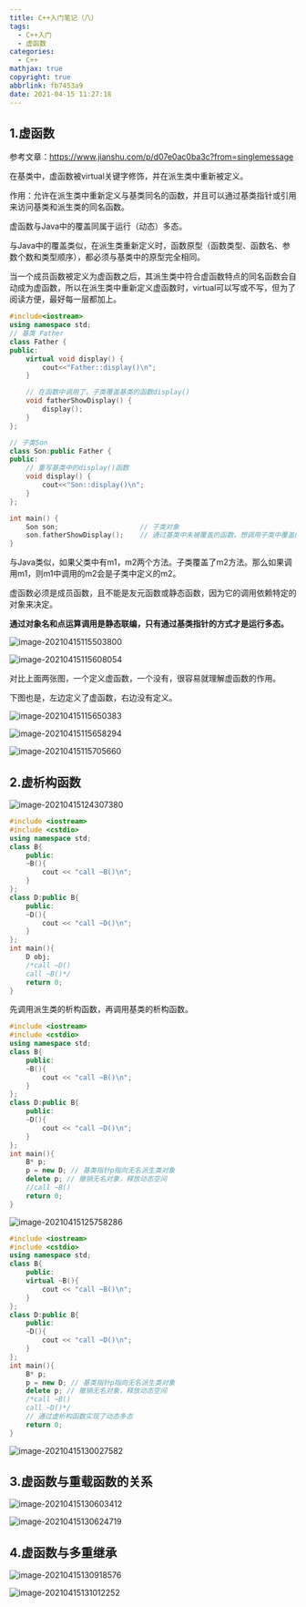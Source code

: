 ```yaml
---
title: C++入门笔记（八）
tags:
  - C++入门
  - 虚函数
categories:
  - C++
mathjax: true
copyright: true
abbrlink: fb7453a9
date: 2021-04-15 11:27:18
---
```


## 1.虚函数

参考文章：https://www.jianshu.com/p/d07e0ac0ba3c?from=singlemessage

在基类中，虚函数被virtual关键字修饰，并在派生类中重新被定义。

作用：允许在派生类中重新定义与基类同名的函数，并且可以通过基类指针或引用来访问基类和派生类的同名函数。

虚函数与Java中的覆盖同属于运行（动态）多态。

<!--more-->

与Java中的覆盖类似，在派生类重新定义时，函数原型（函数类型、函数名、参数个数和类型顺序），都必须与基类中的原型完全相同。

当一个成员函数被定义为虚函数之后，其派生类中符合虚函数特点的同名函数会自动成为虚函数，所以在派生类中重新定义虚函数时，virtual可以写或不写，但为了阅读方便，最好每一层都加上。

```C++
#include<iostream>
using namespace std;
// 基类 Father
class Father {
public:
    virtual void display() {
        cout<<"Father::display()\n";
    }

    // 在函数中调用了，子类覆盖基类的函数display()
    void fatherShowDisplay() {
        display();
    }
};

// 子类Son
class Son:public Father {
public:
    // 重写基类中的display()函数
    void display() {
        cout<<"Son::display()\n";
    }
};

int main() {
    Son son;                    // 子类对象
    son.fatherShowDisplay();    // 通过基类中未被覆盖的函数，想调用子类中覆盖的display函数
}
```

与Java类似，如果父类中有m1，m2两个方法。子类覆盖了m2方法。那么如果调用m1，则m1中调用的m2会是子类中定义的m2。

虚函数必须是成员函数，且不能是友元函数或静态函数，因为它的调用依赖特定的对象来决定。

**通过对象名和点运算调用是静态联编，只有通过基类指针的方式才是运行多态。**

![image-20210415115503800](C-入门笔记（八）/image-20210415115503800.png)

![image-20210415115608054](C-入门笔记（八）/image-20210415115608054.png)

对比上面两张图，一个定义虚函数，一个没有，很容易就理解虚函数的作用。

下图也是，左边定义了虚函数，右边没有定义。

![image-20210415115650383](C-入门笔记（八）/image-20210415115650383.png)

![image-20210415115658294](C-入门笔记（八）/image-20210415115658294.png)

![image-20210415115705660](C-入门笔记（八）/image-20210415115705660.png)

## 2.虚析构函数

![image-20210415124307380](C-入门笔记（八）/image-20210415124307380.png)

```C++
#include <iostream>
#include <cstdio>
using namespace std;
class B{
    public:
    ~B(){
        cout << "call ~B()\n";
    }
};
class D:public B{
    public:
    ~D(){
        cout << "call ~D()\n";
    }
};
int main(){
    D obj;
    /*call ~D()
	call ~B()*/
    return 0;
}
```

先调用派生类的析构函数，再调用基类的析构函数。

```C++
#include <iostream>
#include <cstdio>
using namespace std;
class B{
    public:
    ~B(){
        cout << "call ~B()\n";
    }
};
class D:public B{
    public:
    ~D(){
        cout << "call ~D()\n";
    }
};
int main(){
    B* p;
    p = new D; // 基类指针p指向无名派生类对象
    delete p; // 撤销无名对象，释放动态空间
    //call ~B()
    return 0;
}
```

![image-20210415125758286](C-入门笔记（八）/image-20210415125758286.png)

```C++
#include <iostream>
#include <cstdio>
using namespace std;
class B{
    public:
    virtual ~B(){
        cout << "call ~B()\n";
    }
};
class D:public B{
    public:
    ~D(){
        cout << "call ~D()\n";
    }
};
int main(){
    B* p;
    p = new D; // 基类指针p指向无名派生类对象
    delete p; // 撤销无名对象，释放动态空间
    /*call ~B()
    call ~D()*/
    // 通过虚析构函数实现了动态多态
    return 0;
}
```

![image-20210415130027582](C-入门笔记（八）/image-20210415130027582.png)

## 3.虚函数与重载函数的关系

![image-20210415130603412](C-入门笔记（八）/image-20210415130603412.png)

![image-20210415130624719](C-入门笔记（八）/image-20210415130624719.png)

## 4.虚函数与多重继承

![image-20210415130918576](C-入门笔记（八）/image-20210415130918576.png)

![image-20210415131012252](C-入门笔记（八）/image-20210415131012252.png)